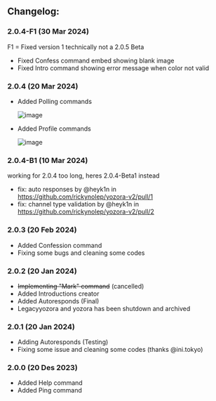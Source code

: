 ## Changelog:
### 2.0.4-F1 (30 Mar 2024)
F1 = Fixed version 1
technically not a 2.0.5 Beta

- Fixed Confess command embed showing blank image
- Fixed Intro command showing error message when color not valid

### 2.0.4 (20 Mar 2024)
- Added Polling commands

   ![image](https://github.com/rickynolep/yozora-v2/assets/94543253/646534b5-9672-4db0-95d9-0ea14b9abe3d)
- Added Profile commands

   ![image](https://github.com/rickynolep/yozora-v2/assets/94543253/9fb40495-8cf3-44f0-918e-9a62a31497ab)

### 2.0.4-B1 (10 Mar 2024)
working for 2.0.4 too long, heres 2.0.4-Beta1 instead

- fix: auto responses by @heyk1n in https://github.com/rickynolep/yozora-v2/pull/1
- fix: channel type validation by @heyk1n in https://github.com/rickynolep/yozora-v2/pull/2

### 2.0.3 (20 Feb 2024)
- Added Confession command
- Fixing some bugs and cleaning some codes

### 2.0.2 (20 Jan 2024)
- ~~Implementing "Mark" command~~ (cancelled)
- Added Introductions creator
- Added Autoresponds (Final)
- Legacyyozora and yozora has been shutdown and archived

### 2.0.1 (20 Jan 2024)
- Adding Autoresponds (Testing)
- Fixing some issue and cleaning some codes (thanks @ini.tokyo)

### 2.0.0 (20 Des 2023)
- Added Help command
- Added Ping command